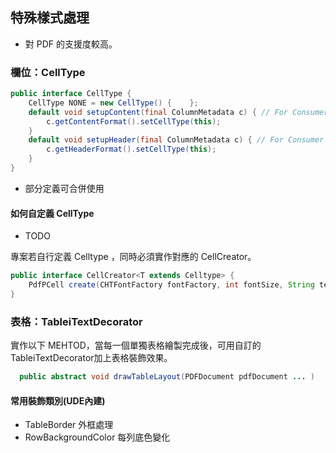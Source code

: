 
## 特殊樣式處理

* 對 PDF 的支援度較高。

### 欄位：CellType

``` JAVA
public interface CellType {
    CellType NONE = new CellType() {    };
    default void setupContent(final ColumnMetadata c) { // For Consumer 串接
        c.getContentFormat().setCellType(this);
    }
    default void setupHeader(final ColumnMetadata c) { // For Consumer 串接
        c.getHeaderFormat().setCellType(this);
    }
}
```


* 部分定義可合併使用

#### 如何自定義 CellType

* TODO

專案若自行定義 Celltype ，同時必須實作對應的 CellCreator。

``` java 
public interface CellCreator<T extends Celltype> {
    PdfPCell create(CHTFontFactory fontFactory, int fontSize, String text, T cellType, Paragraph paragraph);
}
```


### 表格：TableiTextDecorator


實作以下 MEHTOD，當每一個單獨表格繪製完成後，可用自訂的TableiTextDecorator加上表格裝飾效果。
``` java
  public abstract void drawTableLayout(PDFDocument pdfDocument ... ) 
```

#### 常用裝飾類別(UDE內建)

* TableBorder 外框處理
* RowBackgroundColor 每列底色變化



